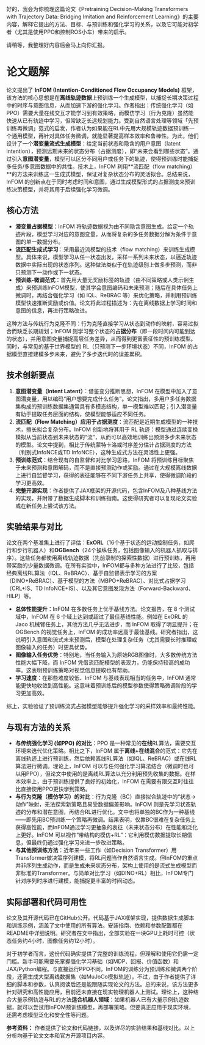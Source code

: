 好的，我会为你梳理这篇论文《Pretraining Decision-Making Transformers with Trajectory Data: Bridging Imitation and Reinforcement Learning》的主要内容，解释它提出的方法、目标、与预训练和强化学习的关系，以及它可能对初学者（尤其是使用PPO和控制ROS小车）带来的启示。

请稍等，我整理好内容后会马上向你汇报。

# 论文题解

论文提出了 **InFOM (Intention-Conditioned Flow Occupancy Models)** 框架，该方法的核心思想是在**离线轨迹数据**上预训练一个生成模型，以捕捉长期决策过程中的时序与意图信息，从而加速下游的强化学习。作者指出：传统强化学习（如PPO）需要大量在线交互才能学习到有效策略，而模仿学习（行为克隆）虽然能快速从已有轨迹中学习，但常缺乏长远规划能力。受到自然语言处理等领域「先预训练再微调」范式的启发，作者认为如果能在RL中先用大规模轨迹数据预训练一个通用模型，再针对具体任务微调，就能显著提高样本效率和鲁棒性。为此，他们设计了一个**潜变量流式生成模型**：给定当前状态和隐含的用户意图（latent intention），预测远期未来的状态分布（占据测度），即“未来会看到哪些状态”。通过引入**意图潜变量**，模型可以区分不同用户或任务下的轨迹，使得预训练时能捕捉多任务/多意图数据中的共性。技术上，InFOM 利用**流匹配（flow matching）**的方法来训练这一生成式模型，保证对复杂状态分布的灵活拟合。总结来说，InFOM 的创新点在于同时考虑时间和意图，通过生成模型形式的占据测度来预训练决策模型，并将其用于后续强化学习微调。

## 核心方法

- **潜变量占据模型**：InFOM 将轨迹数据视为由不同隐含意图生成。给定一个轨迹片段，模型学习对应的意图变量，从而将复杂的多任务数据分解为条件于意图的单一数据分布。
- **流匹配生成式学习**：采用最近流模型的技术（flow matching）来训练生成模型。具体来说，模型学习从任一状态出发，采样一系列未来状态，以逼近轨迹数据中实际出现的状态序列。这种做法类似于在轨迹级别上做多步预测，而非只预测下一动作或下一状态。
- **预训练-微调范式**：首先用大量无奖励标签的轨迹（由不同策略或人类示例生成）来预训练InFOM模型，使其学会意图编码和未来预测；随后在具体任务上微调时，再结合强化学习（如 IQL、ReBRAC 等）来优化策略，并利用预训练模型快速推断奖励或价值。论文将此过程描述为：先在离线数据上学习时间和意图的信息，再进行策略改进。

这种方法与传统行为克隆不同：行为克隆直接学习从状态到动作的映射，容易过拟合而缺乏长期规划；InFOM 则学习整个状态的**占据分布**（即一段时间内可能到达的状态），并用意图变量捕捉高层任务差异，从而得到更富表征性的预训练模型。同时，与常见的基于世界模型的 RL（只预测下一步环境状态）不同，InFOM 的占据模型直接建模多步未来，避免了多步迭代时的误差累积。

## 技术创新要点

1. **意图潜变量（Intent Latent）**：借鉴变分推断思想，InFOM 在模型中加入了意图潜变量，用以编码“用户想要完成什么任务”。论文指出，多用户多任务数据集构成的预训练数据集通常具有多模态结构，单一模型难以匹配；引入潜变量有助于提取任务层面的结构，使模型能够适应不同任务。
2. **流匹配（Flow Matching）应用于占据测度**：流匹配是近期生成模型的一种技术，擅长拟合复杂分布。InFOM 创新地将其用于 RL 轨迹：模型通过连续变换模拟从当前状态到未来状态的“流”，从而可以高效地训练出预测多步未来状态的模型。论文中提到，相比于传统蒙特卡洛或时序差分估计占据测度的方法（判别式InfoNCE或TD InfoNCE），这种生成式方法在灵活性上更强。
3. **预训练范式**：结合现有的自监督和对比学习思路，InFOM 将预训练目标聚焦于未来预测和意图解码，而不是直接预测动作或奖励。通过在大规模离线数据上进行自监督学习，获得的表征能够在不同下游任务上共享，使得微调阶段的学习更高效。
4. **完整开源实现**：作者提供了JAX框架的开源代码，包含InFOM及八种基线方法的实现，并附带了数据生成脚本和训练指南。这使得研究者可以复现论文实验或在新任务上尝试该方法。

## 实验结果与对比

论文在两个基准集上进行了评估：**ExORL**（16个基于状态的运动控制任务，如爬行和步行机器人）和**OGBench**（24个操纵任务，包括图像输入的机器人抓取与排序）。这些任务都使用离线轨迹数据（先前录制的探索性数据）进行预训练，再用带奖励的少量数据微调。在所有实验中，InFOM都与多种方法进行了比较，包括经典离线RL算法（IQL、ReBRAC）、基于自监督表示学习的方案（DINO+ReBRAC）、基于模型的方法（MBPO+ReBRAC）、对比式占据学习（CRL+IS、TD InfoNCE+IS）、以及其它意图发现方法（Forward-Backward、HILP）等。

- **总体性能提升**：InFOM 在多数任务上优于基线方法。论文报告，在 8 个测试域中，InFOM 在 6 个域上达到或超过了最佳基线性能。例如在 ExORL 的 Jaco 机械臂任务上，其他方法几乎无法进步，而 InFOM 取得了明显提升；在 OGBench 的视觉任务上，InFOM 的成功率远高于最佳基线。研究者指出，这说明引入意图和流式未来预测后，模型在处理复杂任务（尤其需要长时推理或图像输入的任务）时更具优势。
- **图像输入任务优势**：特别地，当任务输入为原始RGB图像时，大多数传统方法性能大幅下降，而 InFOM 凭借流匹配模型的表现力，仍能保持较高的成功率。这表明预训练策略对视觉信息提取也有帮助。
- **学习速度**：在那些难度较低、InFOM 与基线表现相当的任务中，InFOM 通常能更快地收敛到高性能。这意味着预训练后的模型参数使得策略微调阶段的学习更加高效。

综上，实验验证了预训练流式占据模型能够提升强化学习的采样效率和最终性能。

## 与现有方法的关系

- **与传统强化学习 (如PPO) 的对比**：PPO 是一种常见的**在线**RL算法，需要交互环境来迭代优化策略。相比之下，InFOM 属于**离线+在线混合**的范式：它先在离线轨迹上进行预训练，然后依赖离线RL算法（如IQL、ReBRAC）或在线RL算法进行微调。理论上，InFOM 可以与任何强化学习算法结合（微调时也可以用PPO），但论文中使用的是离线RL算法以充分利用预先收集的数据。在样本效率上，由于预训练提供了良好的初始化，InFOM 在需要有限交互时往往比直接使用PPO更快学到策略。
- **与行为克隆（模仿学习）的对比**：行为克隆（BC）直接拟合轨迹中的“状态→动作”映射，无法探索新策略且易受数据偏差影响。InFOM 则是先学习状态轨迹的分布和潜在意图，再结合RL进行优化。文中也将单独的BC作为一种基线——即先用BC预训练一个策略再微调。结果表明，仅靠BC很难在复杂任务上获得高性能，而InFOM通过学习更抽象的表征（未来状态分布）在性能和泛化上更好。InFOM 可以视作“带结构的模仿+RL”：它利用模仿数据提取长期信息，但最终仍通过强化学习来进一步改进策略。
- **与其他预训练方法**：近年来一些工作（如Decision Transformer）用Transformer做决策序列建模，将RL问题当作自然语言生成。但InFOM的重点并非序列生成动作，而是生成未来状态分布，架构上使用的是流式生成模型而非标准的Transformer。与简单对比学习（如DINO+RL）相比，InFOM专门针对序列时序进行建模，能捕捉更丰富的时间动态。

## 实际部署和代码可用性

论文及其开源代码已在GitHub公开。代码基于JAX框架实现，提供数据生成脚本和训练示例，涵盖了文中使用的所有算法。安装指南、依赖和参数配置都在README中详细说明。研究者在文中指出，全部实验在一块GPU上耗时可控（状态任务约4小时，图像任务约12小时）。

对于初学者而言，这份代码确实提供了完整的训练流程，但理解和使用它仍需一定门槛。新手可能需要先掌握强化学习基础（如MDP、回报、价值函数）和JAX/Python编程。与直接运行PPO不同，InFOM的训练分为预训练和微调两个阶段，还需生成大型离线数据集（如MuJoCo模拟轨迹）。不过，由于作者提供了详细的脚本和参数，认真阅读后还是能跟随实现论文的方法。总的来说，该方法更多针对研究和高性能应用，目前还未直接在现实物理机器人上测试。理论上，这种结合大量示例轨迹与RL的方法**适合机器人领域**：如果机器人已有大量示例轨迹数据，就可以尝试用InFOM预训练模型，再部署策略。但要真正应用于现实环境，还需考虑模型泛化和安全性等问题。

**参考资料：** 作者提供了论文和代码链接，以及详尽的实验结果和基线对比。以上分析均基于论文文本和官方开源项目内容。